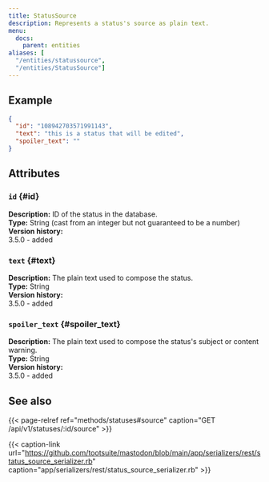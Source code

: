 ```yaml
---
title: StatusSource
description: Represents a status's source as plain text.
menu:
  docs:
    parent: entities
aliases: [
  "/entities/statussource",
  "/entities/StatusSource"]
---
```


## Example

```json
{
  "id": "108942703571991143",
  "text": "this is a status that will be edited",
  "spoiler_text": ""
}
```

## Attributes

### `id` {#id}

**Description:** ID of the status in the database.\
**Type:** String (cast from an integer but not guaranteed to be a number)\
**Version history:**\
3.5.0 - added

### `text` {#text}

**Description:** The plain text used to compose the status.\
**Type:** String\
**Version history:**\
3.5.0 - added

### `spoiler_text` {#spoiler_text}

**Description:** The plain text used to compose the status's subject or content warning.\
**Type:** String\
**Version history:**\
3.5.0 - added

## See also

{{< page-relref ref="methods/statuses#source" caption="GET /api/v1/statuses/:id/source" >}}

{{< caption-link url="https://github.com/tootsuite/mastodon/blob/main/app/serializers/rest/status_source_serializer.rb" caption="app/serializers/rest/status_source_serializer.rb" >}}